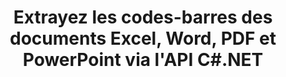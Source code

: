 ---
############################# Static ############################
layout: "auto-gen-gist"
draft: false
path: "fr/parser/net/extract/barcode//chm/"
otherformats: DOC DOT DOCX DOCM DOTX DOTM TXT ODT OTT RTF PDF XHTML MHTML MD XML EPUB FB2 XLS XLT XLSX XLSM XLSB XLTX XLTM ODS CSV OTS XLA XLAM PPT PPTX  PPS POT PPSX PPTM POTX PPSM ODP OTP PST OST EML EMLX MSG ONE 

############################# Head ############################
head_title: "API .NET pour extraire les codes-barres de PDF, DOCX, PPTX, XLSX, EPUB et plus "
head_description: "L'API GroupDocs.Parser .NET permet aux développeurs de logiciels d'extraire les codes-barres des documents PDF, DOC, DOCX, PPT, PPTX, EML, MSG, XLS, XLSX, CSV, ODT, RTF et EPUB dans les applications .NET."

############################# Header ############################
title: "Extrayez les codes-barres des documents Excel, Word, PDF et PowerPoint via l'API C#.NET"
description: "L'API GroupDocs.Parser .NET permet aux programmeurs d'extraire les codes-barres des documents PDF, DOC, DOCX, PPT, PPTX, EML, MSG, XLS, XLSX, CSV, ODT, RTF et EPUB ou de la page aea."

######################### Download Button #######################
button:
    enable: true

############################# About ############################
about:
    enable: true
    title: "Comment extraire les codes-barres d'Excel, Word, PDF et autres documents via l'API .NET?"
    content: |
       Les codes-barres sont une représentation lisible par machine de chiffres et de caractères couramment utilisés dans le monde entier dans de nombreux contextes, tels que la numérisation et l'identification de produits, le suivi de pièces automobiles, la gestion des stocks, etc. GroupDocs.Parser pour .NET est une API puissante qui aide les développeurs à développer une solution pour extraire du texte, des images et des codes-barres à partir de différents types de formats de documents pris en charge, tels que PDF, e-mails, ebooks, formats Microsoft Office : Word (DOC, DOCX ), PowerPoint (PPT, PPTX), Excel (XLS, XLSX), e-mails (EML, MSG) et bien d'autres. L'API a inclus la prise en charge de plusieurs fonctionnalités avancées d'analyse de documents telles que la recherche de texte par mots-clés, l'extraction de texte précise, l'extraction de texte au format HTML ou Markdown, l'extraction de zones de texte avec des coordonnées, l'extraction de métadonnées ou de codes-barres, etc.  

############################# content ############################
steps:
    enable: true
    block:
    - title_left: "Comment extraire des codes-barres de CHM Documents via C# .NET "
      content_left: |
       L'API GroupDocs.Parser .NET aide les développeurs de logiciels à extraire facilement les codes-barres des documents CHM. L'exemple de code C# .NET suivant montre comment extraire des codes-barres d'un document CHM. 

      title_right: "Extraction de codes-barres à partir de documents"
      content_right: |
        * Créez une instance de [Parser](https://apireference.groupdocs.com/parser/net/groupdocs.parser/parser)
        * vérifier si l'extraction des codes-barres est prise en charge
        * Appelez la méthode [getBarcodes](https://apireference.groupdocs.com/parser/net/groupdocs.parser/parser/methods/getBarcodes) pour extraire tous les codes-barres de l'ensemble du document.
        * Itérer sur les codes à barres dans le document
        * Imprimer l'index des pages et la valeur du code-barres

      gisthash: "f9329c432da312e75f5f1c3702c02c52"
      gistfile: "barcode_extraction_form_documents.cs"

    - title_left: "Extraction de codes-barres à partir de la page du document CHM via .NET"
      content_left: |
       GroupDocs.Parser .NET permet aux programmeurs de logiciels d'extraire les codes-barres de la page des documents CHM. Le code C# .NET ci-dessous montre comment l'extraction de codes-barres peut être réalisée dans un document CHM. 

      title_right: "Extraire les codes-barres via C# .NET"
      content_right: |
        * Créez une instance de [Parser](https://apireference.groupdocs.com/parser/net/groupdocs.parser/parser)
        * Vérifiez le document pour le support d'extraction de codes à barres
        * Appelez la méthode [getBarcodes](https://apireference.groupdocs.com/parser/net/groupdocs.parser/parser/methods/getBarcodes) pour extraire tous les codes-barres de l'ensemble du document.
        * Itérer sur les pages et imprimer un numéro de page
        * Imprimer l'index des pages et la valeur du code-barres
     
      gisthash: "80779aaa36b7d11b69c29296cfa73bd1"
      gistfile: "barcodes_extraction_form_documents_page.cs"
      
    - title_left: "Obtenez des codes-barres à partir de la zone de page de CHM Document via .NET"
      content_left: |
       GroupDocs.Parser .NET est une API puissante qui fournit une prise en charge complète de l'extraction de codes-barres à partir de documents CHM à l'aide de quelques lignes de code .NET. L'exemple de code .NET suivant montre comment effectuer une extraction de codes-barres à partir d'une zone de page de document CHM.

      title_right: "Extraire les codes-barres de la zone de page CHM "
      content_right: |
        * Créez une instance de [Parser](https://apireference.groupdocs.com/parser/net/groupdocs.parser/parser)
        * Vérifiez le document pour le support d'extraction de codes à barres
        * créer des options personnalisées pouvant être utilisées pour l'extraction de codes à barres
        * Extrayez les codes-barres du coin supérieur droit d'une page en appelant la méthode [getBarcodes](https://apireference.groupdocs.com/parser/net/groupdocs.parser/parser/methods/getBarcodes) à l'aide des options de personnalisation.
        * Imprimer l'index des pages et la valeur du code-barres
     
      gisthash: "932e868be1c52982f8c2ced2fc4c0640"
      gistfile: "barcodes_extraction_from_documents_page_area.cs"

    - title_left: "Configuration requise"
      content_left: |
        Les API GroupDocs.Parser .NET sont prises en charge sur toutes les principales plateformes et systèmes d'exploitation. Pour un guide complet de la configuration système requise, veuillez visiter [configuration système](hhttps://docs.groupdocs.com/parser/net/system-requirements/) Avant d'exécuter le code ci-dessous, assurez-vous que les conditions préalables suivantes sont installées sur votre système:
        * Systèmes d'exploitation : Microsoft Windows, Linux, MacOS
        * Environnement de développement : Visual Studio, Xamarin, MonoDevelop etc.
        * Frameworks : .NET Framework, .NET Standard, .NET Core, Mono
        * Obtenez la dernière version des API GroupDocs.Parser .NET à partir de [NuGet](https://www.nuget.org/packages/GroupDocs.parser/)
        
      title_right: "Pourquoi utiliser GroupDocs.Parser"
      content_right: |
        * Prise en charge de l'extraction de texte brut à partir de tous les documents pris en charge
        * Analyse de documents via des modèles définis par l'utilisateur.
        * Prise en charge complète de l'extraction de texte structuré
        * Recherche de texte par mot-clé ainsi que par expression régulière
        * Extrayez du texte formaté, des métadonnées, des images, des conteneurs et des pièces jointes.
        * Extraire la table des matières pour certains formats de document pris en charge.
        * Analyser les données de formulaire à partir de documents PDF.
        * Extraire les hyperliens du document

demos:
    enable: true


more_formats:
    enable: true


back_to_top:
    enable: true
---